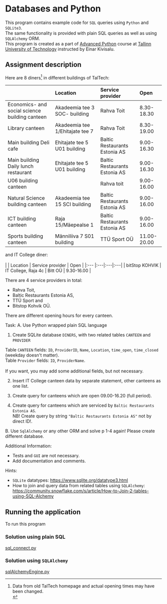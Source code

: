 # Databases and Python

This program contains example code for `SQL` queries using `Python` and `SQLite3`.<br>
The same functionality is provided with plain SQL queries as well as using `SQLAlchemy` ORM.<br>
This program is created as a part of [Advanced Python](https://ois.ttu.ee/portal/page?_pageid=37,674581&_dad=portal&_schema=PORTAL&link=D7EB473292336F86) course at [Tallinn University of Technology](https://taltech.ee/) instructed by Einar Kivisalu.<br>

## Assignment description
Here are 8 diners[^1] in different buildings of TalTech:<br>

|  | Location	| Service provider | Open |
|:--- |:---|:---|:---|
| Economics- and social science building canteen | Akadeemia tee 3 SOC- building | Rahva Toit |	8.30-18.30 |
| Library canteen | Akadeemia tee 1/Ehitajate tee 7 | Rahva Toit |	8.30-19.00 |
| Main building Deli cafe | Ehitajate tee 5 U01 building | Baltic Restaurants Estonia AS |	9.00-16.30 |
| Main building Daily lunch restaurant | Ehitajate tee 5 U01 building | Baltic Restaurants Estonia AS |	9.00-16.30 |
| U06 building canteen |  | Rahva toit | 9.00-16.00 |
| Natural Science building canteen | Akadeemia tee 15 SCI building | Baltic Restaurants Estonia AS | 9.00-16.00 |		
| ICT building canteen | Raja 15/Mäepealse 1 | Baltic Restaurants Estonia AS | 9.00-16.00 |
| Sports building canteen | Männiliiva 7 S01 building | TTÜ Sport OÜ | 11.00-20.00 |

and IT College diner:<br>
<br>
|  | Location	| Service provider | Open |
|:--- |:---|:---|:---|
| bitStop KOHVIK | IT College, Raja 4c | Bitt OÜ | 9.30-16.00 |

[^1]: Data from old TalTech homepage and actual opening times may have been changed. <br>

There are 4 service providers in total:<br>
+ Rahva Toit, 
+ Baltic Restaurants Estonia AS, 
+ TTÜ Sport and 
+ Bitstop Kohvik OÜ.

There are different opening hours for every canteen.<br>

Task:
A. Use Python wrapped plain SQL language

1. Create SQLite database `DINERS`, with two related tables `CANTEEN` and `PROVIDER`<br>

Table `CANTEEN` fields: `ID`, `ProviderID`, `Name`, `Location`, `time_open`, `time_closed` (weekday doesn't matter).<br>
Table `Provider` fields: `ID`, `ProviderName`.<br>
<br>
If you want, you may add some additional fields, but not necessary.<br>

2. Insert IT College canteen data by separate statement, other canteens as one list.

3. Create query for canteens which are open 09.00-16.20 (full period).

4. Create query for canteens which are serviced by `Baltic Restaurants Estonia AS`.<br>
NB! Create query by string `"Baltic Restaurants Estonia AS"` not by direct ID!.<br>

B. Use `SqlAlchemy` or any other ORM and solve p 1-4 again! Please create different database.<br>

Additional Information:<br>
+ Tests and `GUI` are not necessary.
+ Add documentation and comments.

Hints:<br>
+ `SQLite` datatypes: https://www.sqlite.org/datatype3.html
+ How to join and query data from related tables using `SQLAlchemy`: https://community.snowflake.com/s/article/How-to-Join-2-tables-using-SQL-Alchemy


## Running the application
To run this program

### Solution using plain SQL

[sql_connect.py](address)

### Solution using `SQLAlchemy`

[sqlAlchemyEngine.py](address)